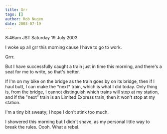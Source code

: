 ```yaml
---
title: Grr
tags: []
author: Rob Nugen
date: 2003-07-19
---
```


<p class=date>8:46am JST Saturday 19 July 2003</p>

<p>I woke up all grr this morning cause I have to go to work.</p>

<p>Grrr.</p>

<p>But I have successfully caught a train just in time this morning,
and there's a seat for me to write, so that's better.</p>

<p>If I'm on my bike on the bridge as the train goes by on its bridge,
then if I haul butt, I can make the *next* train, which is what I did
today.  Only thing is, from the bridge, I cannot distinguish which
trains will stop at my station, and if the "next" train is an Limited
Express train, then it won't stop at my station.</p>

<p>I'm a tiny bit sweaty; I hope I don't stink too much.</p>

<p>I showered this morning but I didn't shave, as my personal little
way to break the rules.  Oooh.  What a rebel.</p>
